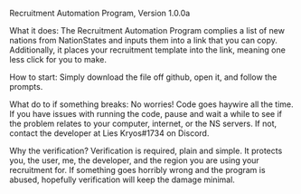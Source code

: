 Recruitment Automation Program, Version 1.0.0a

What it does:
The Recruitment Automation Program complies a list of new nations from NationStates and inputs them into a link that you can copy. Additionally, it places your recruitment template into the link, meaning one less click for you to make. 

How to start:
Simply download the file off github, open it, and follow the prompts. 

What do to if something breaks:
No worries! Code goes haywire all the time. If you have issues with running the code, pause and wait a while to see if the problem relates to your computer, internet, or the NS servers. If not, contact the developer at Lies Kryos#1734 on Discord.

Why the verification?
Verification is required, plain and simple. It protects you, the user, me, the developer, and the region you are using your recruitment for. If something goes horribly wrong and the program is abused, hopefully verification will keep the damage minimal.

